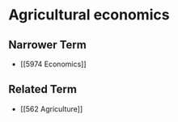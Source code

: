 # Agricultural economics  

## Narrower Term

- [[5974 Economics]]  

## Related Term

- [[562 Agriculture]]  

